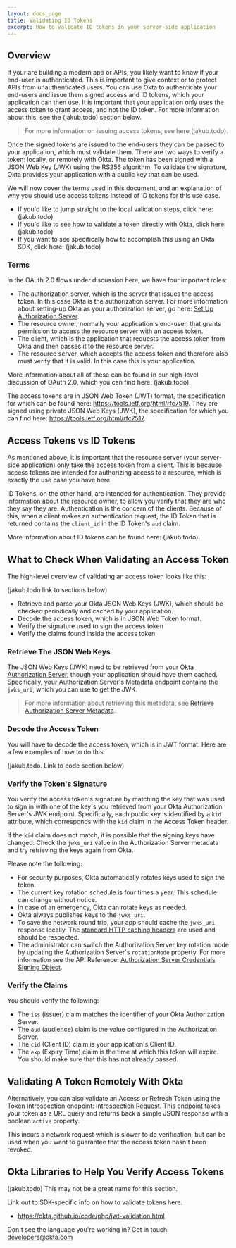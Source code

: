 ```yaml
---
layout: docs_page
title: Validating ID Tokens
excerpt: How to validate ID tokens in your server-side application
---
```


## Overview

If your are building a modern app or APIs, you likely want to know if your end-user is authenticated. This is important to give context or to protect APIs from unauthenticated users. You can use Okta to authenticate your end-users and issue them signed access and ID tokens, which your application can then use. It is important that your application only uses the access token to grant access, and not the ID token. For more information about this, see the (jakub.todo) section below.

> For more information on issuing access tokens, see here (jakub.todo). 

Once the signed tokens are issued to the end-users they can be passed to your application, which must validate them. There are two ways to verify a token: locally, or remotely with Okta. The token has been signed with a JSON Web Key (JWK) using the RS256 algorithm. To validate the signature, Okta provides your application with a public key that can be used. 

We will now cover the terms used in this document, and an explanation of why you should use access tokens instead of ID tokens for this use case. 

- If you'd like to jump straight to the local validation steps, click here: (jakub.todo) 
- If you'd like to see how to validate a token directly with Okta, click here: (jakub.todo)
- If you want to see specifically how to accomplish this using an Okta SDK, click here: (jakub.todo)

### Terms 

In the OAuth 2.0 flows under discussion here, we have four important roles:

- The authorization server, which is the server that issues the access token. In this case Okta is the authorization server. For more information about setting-up Okta as your authorization server, go here: [Set Up Authorization Server](https://developer.okta.com/docs/how-to/set-up-auth-server.html).
- The resource owner, normally your application's end-user, that grants permission to access the resource server with an access token. 
- The client, which is the application that requests the access token from Okta and then passes it to the resource server.
- The resource server, which accepts the access token and therefore also must verify that it is valid. In this case this is your application.

More information about all of these can be found in our high-level discussion of OAuth 2.0, which you can find here: (jakub.todo).

The access tokens are in JSON Web Token (JWT) format, the specification for which can be found here: <https://tools.ietf.org/html/rfc7519>. They are signed using private JSON Web Keys (JWK), the specification for which you can find here: <https://tools.ietf.org/html/rfc7517>.

## Access Tokens vs ID Tokens

As mentioned above, it is important that the resource server (your server-side application) only take the access token from a client. This is because access tokens are intended for authorizing access to a resource, which is exactly the use case you have here. 

ID Tokens, on the other hand, are intended for authentication. They provide information about the resource owner, to allow you verify that they are who they say they are. Authentication is the concern of the clients. Because of this, when a client makes an authentication request, the ID Token that is returned contains the `client_id` in the ID Token's `aud` claim. 

More information about ID tokens can be found here: (jakub.todo).

## What to Check When Validating an Access Token 

The high-level overview of validating an access token looks like this:

(jakub.todo link to sections below)

- Retrieve and parse your Okta JSON Web Keys (JWK), which should be checked periodically and cached by your application.
- Decode the access token, which is in JSON Web Token format.
- Verify the signature used to sign the access token
- Verify the claims found inside the access token

### Retrieve The JSON Web Keys

The JSON Web Keys (JWK) need to be retrieved from your [Okta Authorization Server](https://developer.okta.com/docs/how-to/set-up-auth-server.html), though your application should have them cached. Specifically, your Authorization Server's Metadata endpoint contains the `jwks_uri`, which you can use to get the JWK. 

> For more information about retrieving this metadata, see [Retrieve Authorization Server Metadata](https://developer.okta.com/docs/api/resources/oauth2.html#retrieve-authorization-server-metadata).
 
### Decode the Access Token

You will have to decode the access token, which is in JWT format. Here are a few examples of how to do this:

(jakub.todo. Link to code section below)

### Verify the Token's Signature

You verify the access token's signature by matching the key that was used to sign in with one of the key's you retrieved from your Okta Authorization Server's JWK endpoint. Specifically, each public key is identified by a `kid` attribute, which corresponds with the `kid` claim in the Access Token header.

If the `kid` claim does not match, it is possible that the signing keys have changed. Check the `jwks_uri` value in the Authorization Server metadata and try retrieving the keys again from Okta.

Please note the following:

- For security purposes, Okta automatically rotates keys used to sign the token.
- The current key rotation schedule is four times a year. This schedule can change without notice.
- In case of an emergency, Okta can rotate keys as needed.
- Okta always publishes keys to the `jwks_uri`.
- To save the network round trip, your app should cache the `jwks_uri` response locally. The [standard HTTP caching headers](https://developer.mozilla.org/en-US/docs/Web/HTTP/Headers/Cache-Control) are used and should be respected.
- The administrator can switch the Authorization Server key rotation mode by updating the Authorization Server's `rotationMode` property. For more information see the API Reference: [Authorization Server Credentials Signing Object](https://developer.okta.com/docs/api/resources/oauth2.html#authorization-server-credentials-signing-object).

### Verify the Claims

You should verify the following:

- The `iss` (issuer) claim matches the identifier of your Okta Authorization Server.
- The `aud` (audience) claim is the value configured in the Authorization Server.
- The `cid` (Client ID) claim is your application's Client ID.
- The `exp` (Expiry Time) claim is the time at which this token will expire. You should make sure that this has not already passed.

## Validating A Token Remotely With Okta

Alternatively, you can also validate an Access or Refresh Token using the Token Introspection endpoint: [Introspection Request](https://developer.okta.com/docs/api/resources/oauth2.html#introspection-request). This endpoint takes your token as a URL query and returns back a simple JSON response with a boolean `active` property. 

This incurs a network request which is slower to do verification, but can be used when you want to guarantee that the access token hasn't been revoked. 

## Okta Libraries to Help You Verify Access Tokens

(jakub.todo) This may not be a great name for this section.

Link out to SDK-specific info on how to validate tokens here.

- <https://okta.github.io/code/php/jwt-validation.html>

Don't see the language you're working in? Get in touch: <developers@okta.com>

